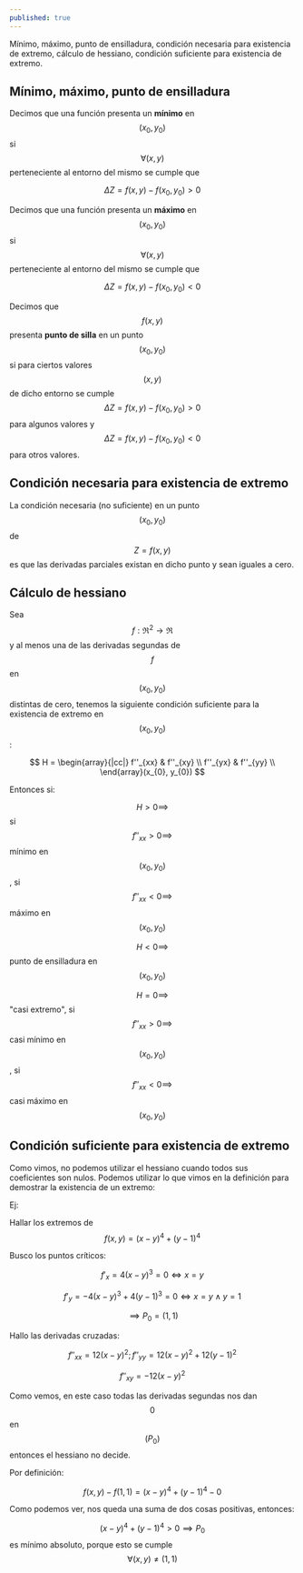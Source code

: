 ```yaml
---
published: true
---
```

Mínimo, máximo, punto de ensilladura, condición necesaria para existencia de extremo, cálculo de hessiano, condición suficiente para existencia de extremo.

## Mínimo, máximo, punto de ensilladura

Decimos que una función presenta un **mínimo** en $$(x_{0}, y_{0})$$ si $$\forall (x,y)$$ perteneciente al entorno del mismo se cumple que 

$$ \Delta Z = f(x,y)-f(x_{0}, y_{0})>0 $$

Decimos que una función presenta un **máximo** en $$(x_{0}, y_{0})$$ si $$\forall (x,y)$$ perteneciente al entorno del mismo se cumple que 

$$ \Delta Z = f(x,y)-f(x_{0}, y_{0})<0 $$

Decimos que $$f(x,y)$$ presenta **punto de silla** en un punto $$(x_{0}, y_{0})$$ si para ciertos valores $$(x,y)$$ de dicho entorno se cumple $$ \Delta Z = f(x,y)-f(x_{0}, y_{0})>0 $$ para algunos valores y $$ \Delta Z = f(x,y)-f(x_{0}, y_{0})<0 $$ para otros valores.

## Condición necesaria para existencia de extremo

La condición necesaria (no suficiente) en un punto $$ (x_{0}, y_{0}) $$ de $$ Z=f(x,y) $$ es que las derivadas parciales existan en dicho punto y sean iguales a cero.

## Cálculo de hessiano

Sea $$ f: \Re^2 \to \Re  $$ y al menos una de las derivadas segundas de $$f$$ en $$(x_{0}, y_{0})$$ distintas de cero, tenemos la siguiente condición suficiente para la existencia de extremo en $$(x_{0}, y_{0})$$:

$$
H = \begin{array}{|cc|}
f''_{xx} & f''_{xy} \\
f''_{yx} & f''_{yy} \\
\end{array}(x_{0}, y_{0})
$$

Entonces si:

$$ H>0  \implies $$ si $$f''_{xx}>0 \implies $$ mínimo en $$(x_{0}, y_{0})$$,
si $$f''_{xx}<0 \implies $$ máximo en $$(x_{0}, y_{0})$$

$$ H<0 \implies $$ punto de ensilladura en $$(x_{0}, y_{0})$$

$$ H=0 \implies $$ "casi extremo", si $$f''_{xx}>0 \implies $$ casi mínimo en $$(x_{0}, y_{0})$$, si $$f''_{xx}<0 \implies $$  casi máximo en $$(x_{0}, y_{0})$$

## Condición suficiente para existencia de extremo

Como vimos, no podemos utilizar el hessiano cuando todos sus coeficientes son nulos. Podemos utilizar lo que vimos en la definición para demostrar la existencia de un extremo:

Ej:

Hallar los extremos de $$f(x,y)=(x-y)^4+(y-1)^4$$

Busco los puntos críticos:

$$f'_{x}=4(x-y)^3=0 \iff x=y$$

$$f'_{y}=-4(x-y)^3+4(y-1)^3=0 \iff x=y \wedge y=1$$

$$ \implies P_{0}=(1,1)$$

Hallo las derivadas cruzadas:

$$f''_{xx}=12(x-y)^2 ; f''_{yy}=12(x-y)^2+12(y-1)^2$$

$$f''_{xy}=-12(x-y)^2 $$

Como vemos, en este caso todas las derivadas segundas nos dan $$0$$ en $$(P_{0})$$ entonces el hessiano no decide.

Por definición:

$$ f(x,y)-f(1,1) = (x-y)^4+(y-1)^4-0 $$

Como podemos ver, nos queda una suma de dos cosas positivas, entonces:

$$ (x-y)^4+(y-1)^4 > 0 \implies P_{0}$$ es mínimo absoluto, porque esto se cumple $$ \forall (x,y) \ne (1,1) $$ 




